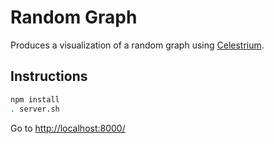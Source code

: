 Random Graph
============

Produces a visualization of a random graph using [Celestrium](https://github.com/jdhenke/celestrium).

## Instructions

```bash
npm install
. server.sh
```

Go to [http://localhost:8000/](http://localhost:8000/)
